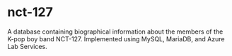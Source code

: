 # nct-127
A database containing biographical information about the members of the K-pop boy band NCT-127. Implemented using MySQL, MariaDB, and Azure Lab Services.
